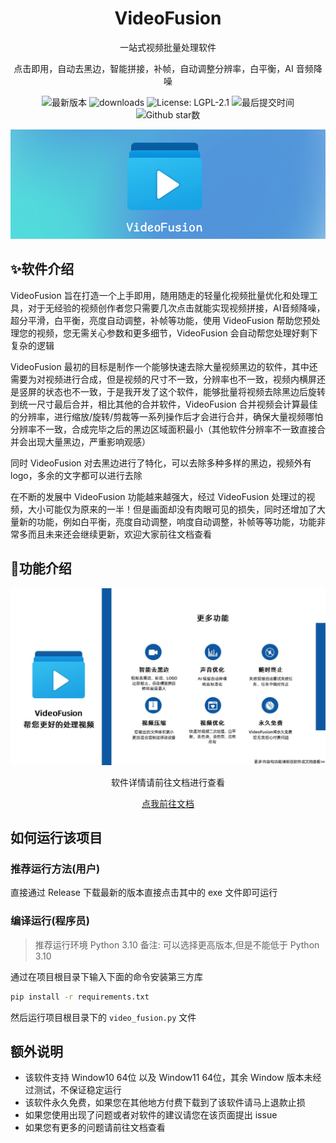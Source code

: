 <h1 align="center">
    VideoFusion
</h1>
<p align="center">一站式视频批量处理软件<p>
<p align="center">
    点击即用，自动去黑边，智能拼接，补帧，自动调整分辨率，白平衡，AI 音频降噪
</p>
<p align="center">
    <img src="https://img.shields.io/github/v/release/271374667/VideoFusion
    " alt="最新版本">
    <img alt="downloads" src="https://img.shields.io/github/downloads/271374667/VideoFusion/total">
    <img alt="License: LGPL-2.1" src="https://img.shields.io/github/license/271374667/VideoFusion">
    <img alt="最后提交时间" src="https://img.shields.io/github/last-commit/271374667/VideoFusion">
    <img alt="Github star数" src="https://img.shields.io/github/stars/271374667/VideoFusion">
</p>


![logo](./README.assets/banner.png)


## ✨软件介绍

VideoFusion 旨在打造一个上手即用，随用随走的轻量化视频批量优化和处理工具，对于无经验的视频创作者您只需要几次点击就能实现视频拼接，AI音频降噪，超分平滑，白平衡，亮度自动调整，补帧等功能，使用 VideoFusion 帮助您预处理您的视频，您无需关心参数和更多细节，VideoFusion 会自动帮您处理好剩下复杂的逻辑

VideoFusion 最初的目标是制作一个能够快速去除大量视频黑边的软件，其中还需要为对视频进行合成，但是视频的尺寸不一致，分辨率也不一致，视频内横屏还是竖屏的状态也不一致，于是我开发了这个软件，能够批量将视频去除黑边后旋转到统一尺寸最后合并，相比其他的合并软件，VideoFusion 合并视频会计算最佳的分辨率，进行缩放/旋转/剪裁等一系列操作后才会进行合并，确保大量视频哪怕分辨率不一致，合成完毕之后的黑边区域面积最小（其他软件分辨率不一致直接合并会出现大量黑边，严重影响观感）

同时 VideoFusion 对去黑边进行了特化，可以去除多种多样的黑边，视频外有 logo，多余的文字都可以进行去除

在不断的发展中 VideoFusion 功能越来越强大，经过 VideoFusion 处理过的视频，大小可能仅为原来的一半！但是画面却没有肉眼可见的损失，同时还增加了大量新的功能，例如白平衡，亮度自动调整，响度自动调整，补帧等等功能，功能非常多而且未来还会继续更新，欢迎大家前往文档查看

## 🚀功能介绍

![3](./README.assets/3.jpg)


<div align="center">
    <p align="center">软件详情请前往文档进行查看</p>
    <a href="https://271374667.github.io/VideoFusion/">点我前往文档</a>
</div>



## 如何运行该项目

### 推荐运行方法(用户)

直接通过 Release 下载最新的版本直接点击其中的 exe 文件即可运行

### 编译运行(程序员)

> 推荐运行环境 Python 3.10
> 备注: 可以选择更高版本,但是不能低于 Python 3.10

通过在项目根目录下输入下面的命令安装第三方库

```cmd
pip install -r requirements.txt
```

然后运行项目根目录下的 `video_fusion.py` 文件

## 额外说明

- 该软件支持 Window10 64位 以及 Window11 64位，其余 Window 版本未经过测试，不保证稳定运行
- 该软件永久免费，如果您在其他地方付费下载到了该软件请马上退款止损
- 如果您使用出现了问题或者对软件的建议请您在该页面提出 issue
- 如果您有更多的问题请前往文档查看